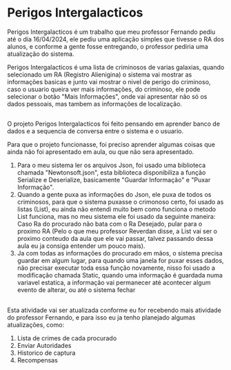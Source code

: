 # Perigos Intergalacticos

Perigos Intergalacticos é um trabalho que meu professor Fernando pediu até o dia 16/04/2024, ele pediu uma aplicação simples que tivesse o RA dos alunos, e conforme a gente fosse entregando, o professor pediria uma atualização do sistema.

Perigos Intergalacticos é uma lista de criminosos de varias galaxias, quando selecionado um RA (Registro Alienigina) o sistema vai mostrar as informações basicas e junto vai mostrar o nivel de perigo do criminoso, caso o usuario queira ver mais informações, do criminoso, ele pode selecionar o botão "Mais Informações", onde vai apresentar não só os dados pessoais, mas tambem as informações de localização.

##
O projeto Perigos Intergalacticos foi feito pensando em aprender banco de dados e a sequencia de conversa entre o sistema e o usuario.

Para que o projeto funcionasse, foi preciso aprender algumas coisas que ainda não foi apresentado em aula, ou que não sera apresentado.
1. Para o meu sistema ler os arquivos Json, foi usado uma biblioteca chamada "Newtonsoft.json", esta biblioteca disponibiliza a função Serialize e Deserialize, basicamente "Guardar Informação" e "Puxar Informação".
2. Quando a gente puxa as informações do Json, ele puxa de todos os criminosos, para que o sistema puxasse o crimonoso certo, foi usado as listas (List), eu ainda não entendi muito bem como funciona o metodo List funciona, mas no meu sistema ele foi usado da seguinte maneira: Caso Ra do procurado não bata com o Ra Desejado, pular para o proximo RA (Pelo o que meu professor Reverdan disse, a List vai ser o proximo conteudo da aula que ele vai passar, talvez passando dessa aula eu ja consiga entender um pouco mais). 
3. Ja com todas as informações do procurado em mãos, o sistema precisa guardar em algum lugar, para quando uma janela for puxar esses dados, não precisar executar toda essa função novamente, nisso foi usado a modificação chamada Static, quando uma informação é guardada numa variavel estatica, a informação vai permanecer até acontecer algum evento de alterar, ou até o sistema fechar 

##
Esta atividade vai ser atualizada conforme eu for recebendo mais atividade do professor Fernando, e para isso eu ja tenho planejado algumas atualizações, como:
1. Lista de crimes de cada procurado
2. Enviar Autoridades
3. Historico de captura
4. Recompensas



